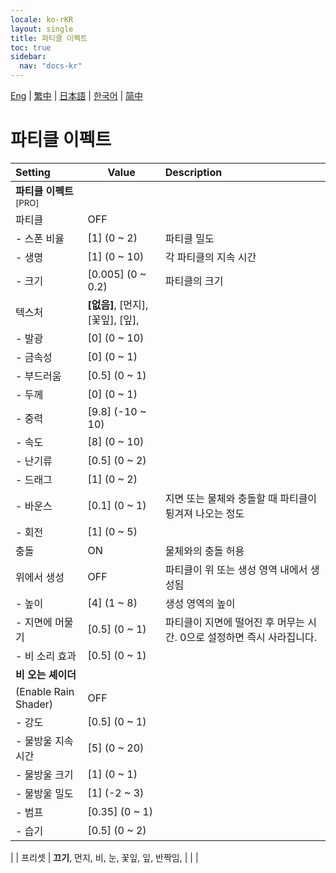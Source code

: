```yaml
---
locale: ko-rKR
layout: single
title: 파티클 이펙트
toc: true
sidebar:
  nav: "docs-kr"
---
```

[Eng](/dancexr/menu/2025.4/scene/particles) | [繁中](/tw/dancexr/menu/2025.4/scene/particles) | [日本語](/jp/dancexr/menu/2025.4/scene/particles) | [한국어](/kr/dancexr/menu/2025.4/scene/particles) | [简中](/zh/dancexr/menu/2025.4/scene/particles)

# 파티클 이펙트



| Setting | Value | Description |
| :--- | --- | :--- |
|**파티클 이펙트**<sup>[PRO]</sup> | | 
| 파티클 | OFF | 
|- 스폰 비율 | [1] (0 ~ 2) | 파티클 밀도
|- 생명 | [1] (0 ~ 10) | 각 파티클의 지속 시간
|- 크기 | [0.005] (0 ~ 0.2) | 파티클의 크기
| 텍스처 | **[없음]**, [먼지], [꽃잎], [잎],  |  |
|- 발광 | [0] (0 ~ 10) | 
|- 금속성 | [0] (0 ~ 1) | 
|- 부드러움 | [0.5] (0 ~ 1) | 
|- 두께 | [0] (0 ~ 1) | 
|- 중력 | [9.8] (-10 ~ 10) | 
|- 속도 | [8] (0 ~ 10) | 
|- 난기류 | [0.5] (0 ~ 2) | 
|- 드래그 | [1] (0 ~ 2) | 
|- 바운스 | [0.1] (0 ~ 1) | 지면 또는 물체와 충돌할 때 파티클이 튕겨져 나오는 정도
|- 회전 | [1] (0 ~ 5) | 
| 충돌 | ON | 물체와의 충돌 허용
| 위에서 생성 | OFF | 파티클이 위 또는 생성 영역 내에서 생성됨
|- 높이 | [4] (1 ~ 8) | 생성 영역의 높이
|- 지면에 머물기 | [0.5] (0 ~ 1) | 파티클이 지면에 떨어진 후 머무는 시간. 0으로 설정하면 즉시 사라집니다.
|- 비 소리 효과 | [0.5] (0 ~ 1) | 
|**비 오는 셰이더** | | 
| (Enable Rain Shader) | OFF | 
|- 강도 | [0.5] (0 ~ 1) | 
|- 물방울 지속 시간 | [5] (0 ~ 20) | 
|- 물방울 크기 | [1] (0 ~ 1) | 
|- 물방울 밀도 | [1] (-2 ~ 3) | 
|- 범프 | [0.35] (0 ~ 1) | 
|- 습기 | [0.5] (0 ~ 2) | 
|
| 프리셋 | **끄기**, 먼지, 비, 눈, 꽃잎, 잎, 반짝임,  |  |
|
